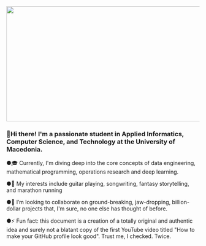 <div align="center">
<img src="https://media0.giphy.com/media/qgQUggAC3Pfv687qPC/giphy.gif?cid=ecf05e47r19ws2l1urrtj0we044w3w0ssl3zihfiknj5e85c&rid=giphy.gif&ct=g" align="center" width="600" height="300" />
</div>  
  

### 👋Hi there! I'm a passionate student in Applied Informatics, Computer Science, and Technology at the University of Macedonia. 

●🎓 Currently, I'm diving deep into the core concepts of data engineering, mathematical programming, operations research  and deep learning.

●🎵 My interests include guitar playing, songwriting, fantasy storytelling, and marathon running
  

 ●👯  I’m looking to collaborate on ground-breaking, jaw-dropping, billion-dollar projects that, I'm sure, no one else has thought of before.
  

 ●⚡ Fun fact: this document is a creation of a totally original and authentic idea and surely not a blatant copy of the first YouTube video titled "How to make your GitHub profile look good". Trust me, I checked. Twice.
  
<br/>  



